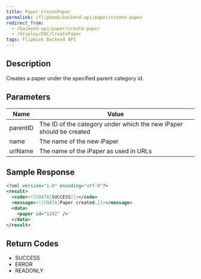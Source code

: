 ```yaml
---
title: Paper.CreatePaper
permalink: /flipbook/backend-api/paper/create-paper
redirect_from:
  - /backend-api/paper/create-paper
  - /display/DOC/CreatePaper
tags: Flipbook Backend API
---
```


## Description

Creates a paper under the specified parent category id. 

## Parameters

| Name     | Value
|----------|---------------------------------------------------------------------
| parentID | The ID of the category under which the new iPaper should be created
| name	   | The name of the new iPaper
| urlName  | The name of the iPaper as used in URLs

## Sample Response

```xml
<?xml version="1.0" encoding="utf-8"?>
<result>
  <code><![CDATA[SUCCESS]]></code>
  <message><![CDATA[Paper created.]]></message>
  <data>
    <paper id="1242" />
  </data>
</result>
```

## Return Codes

* SUCCESS
* ERROR
* READONLY